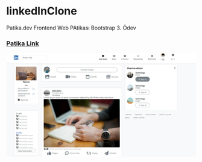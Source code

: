 # linkedInClone
Patika.dev Frontend Web PAtikası Bootstrap 3. Ödev

### [Patika Link](https://app.patika.dev/sewalcolak)

![](image/LinkedlnClone.jpg)